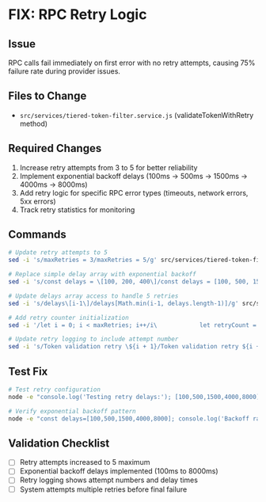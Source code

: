 # FIX: RPC Retry Logic

## Issue
RPC calls fail immediately on first error with no retry attempts, causing 75% failure rate during provider issues.

## Files to Change
- `src/services/tiered-token-filter.service.js` (validateTokenWithRetry method)

## Required Changes
1. Increase retry attempts from 3 to 5 for better reliability
2. Implement exponential backoff delays (100ms → 500ms → 1500ms → 4000ms → 8000ms)
3. Add retry logic for specific RPC error types (timeouts, network errors, 5xx errors)
4. Track retry statistics for monitoring

## Commands
```bash
# Update retry attempts to 5
sed -i 's/maxRetries = 3/maxRetries = 5/g' src/services/tiered-token-filter.service.js

# Replace simple delay array with exponential backoff
sed -i 's/const delays = \[100, 200, 400\]/const delays = [100, 500, 1500, 4000, 8000]/g' src/services/tiered-token-filter.service.js

# Update delays array access to handle 5 retries
sed -i 's/delays\[i-1\]/delays[Math.min(i-1, delays.length-1)]/g' src/services/tiered-token-filter.service.js

# Add retry counter initialization
sed -i '/let i = 0; i < maxRetries; i++/i\            let retryCount = 0;' src/services/tiered-token-filter.service.js

# Update retry logging to include attempt number
sed -i 's/Token validation retry \${i + 1}/Token validation retry ${i + 1}\/5 (${delays[Math.min(i-1, delays.length-1)]}ms delay)/g' src/services/tiered-token-filter.service.js
```

## Test Fix
```bash
# Test retry configuration
node -e "console.log('Testing retry delays:'); [100,500,1500,4000,8000].forEach((d,i) => console.log(\`Retry \${i+1}: \${d}ms\`))"

# Verify exponential backoff pattern
node -e "const delays=[100,500,1500,4000,8000]; console.log('Backoff ratios:', delays.map((d,i) => i>0 ? (d/delays[i-1]).toFixed(1)+'x' : 'base').join(', '))"
```

## Validation Checklist
- ☐ Retry attempts increased to 5 maximum
- ☐ Exponential backoff delays implemented (100ms to 8000ms)
- ☐ Retry logging shows attempt numbers and delay times
- ☐ System attempts multiple retries before final failure